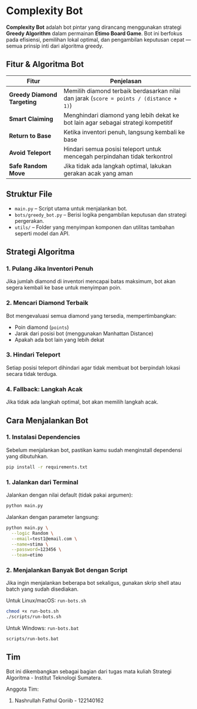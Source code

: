 # Complexity Bot

**Complexity Bot** adalah bot pintar yang dirancang menggunakan strategi **Greedy Algorithm** dalam permainan **Etimo Board Game**. Bot ini berfokus pada efisiensi, pemilihan lokal optimal, dan pengambilan keputusan cepat — semua prinsip inti dari algoritma greedy.

## Fitur & Algoritma Bot

| Fitur                        | Penjelasan                                                                              |
| ---------------------------- | --------------------------------------------------------------------------------------- |
| **Greedy Diamond Targeting** | Memilih diamond terbaik berdasarkan nilai dan jarak (`score = points / (distance + 1)`) |
| **Smart Claiming**           | Menghindari diamond yang lebih dekat ke bot lain agar sebagai strategi kompetitif       |
| **Return to Base**           | Ketika inventori penuh, langsung kembali ke base                                        |
| **Avoid Teleport**           | Hindari semua posisi teleport untuk mencegah perpindahan tidak terkontrol               |
| **Safe Random Move**         | Jika tidak ada langkah optimal, lakukan gerakan acak yang aman                          |

## Struktur File

- `main.py` – Script utama untuk menjalankan bot.
- `bots/greedy_bot.py` – Berisi logika pengambilan keputusan dan strategi pergerakan.
- `utils/` – Folder yang menyimpan komponen dan utilitas tambahan seperti model dan API.

## Strategi Algoritma

### 1. Pulang Jika Inventori Penuh

Jika jumlah diamond di inventori mencapai batas maksimum, bot akan segera kembali ke base untuk menyimpan poin.

### 2. Mencari Diamond Terbaik

Bot mengevaluasi semua diamond yang tersedia, mempertimbangkan:

- Poin diamond (`points`)
- Jarak dari posisi bot (menggunakan Manhattan Distance)
- Apakah ada bot lain yang lebih dekat

### 3. Hindari Teleport

Setiap posisi teleport dihindari agar tidak membuat bot berpindah lokasi secara tidak terduga.

### 4. Fallback: Langkah Acak

Jika tidak ada langkah optimal, bot akan memilih langkah acak.

## Cara Menjalankan Bot

### 1. Instalasi Dependencies

Sebelum menjalankan bot, pastikan kamu sudah menginstall dependensi yang dibutuhkan.

```bash
pip install -r requirements.txt
```

### 1. Jalankan dari Terminal

Jalankan dengan nilai default (tidak pakai argumen):

```bash
python main.py
```

Jalankan dengan parameter langsung:

```bash
python main.py \
  --logic Random \
  --email=test1@email.com \
  --name=stima \
  --password=123456 \
  --team=etimo
```

### 2. Menjalankan Banyak Bot dengan Script

Jika ingin menjalankan beberapa bot sekaligus, gunakan skrip shell atau batch yang sudah disediakan.

Untuk Linux/macOS: `run-bots.sh`

```bash
chmod +x run-bots.sh
./scripts/run-bots.sh
```

Untuk Windows: `run-bots.bat`

```bash
scripts/run-bots.bat
```

## Tim

Bot ini dikembangkan sebagai bagian dari tugas mata kuliah Strategi Algoritma - Institut Teknologi Sumatera.

Anggota Tim:

1. Nashrullah Fathul Qoriib - 122140162
